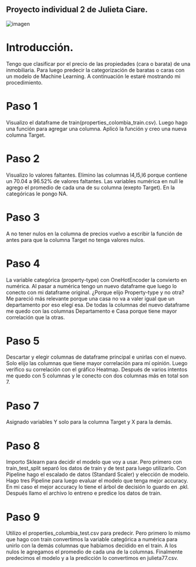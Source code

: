 
## Proyecto individual 2 de Julieta Ciare. 

![imagen](https://media.istockphoto.com/photos/lamp-and-lighting-concepts-picture-id622198334?s=612x612)

# Introducción.

 Tengo que clasificar por el precio de las propiedades (cara o barata) de una inmobiliaria. Para luego predecir la categorización de baratas o caras con un modelo de Machine Learning. A continuación le estaré mostrando mi procedimiento.

# Paso 1
Visualizo el dataframe de train(properties_colombia_train.csv). Luego hago una función para agregar una columna. Aplicó la función y creo una nueva columna Target. 

# Paso 2
Visualizo lo valores faltantes. Elimino las columnas l4,l5,l6 porque contiene un 70.04 a 96.52% de valores faltantes. Las variables numérica en null le agrego el promedio de cada una de su columna (exepto Target). En la categóricas le pongo NA.

# Paso 3
A no tener nulos en la columna de  precios vuelvo a escribir la función de antes para que la columna Target no tenga valores nulos.

# Paso 4
La variable categórica (property-type) con OneHotEncoder la convierto en numérica. Al pasar a numérica tengo un nuevo dataframe que luego lo conecto con mi dataframe original. ¿Porque elijo Property-type y no otra? Me pareció más relevante porque una casa no va a valer igual que un departamento por eso elegí esa. De todas la columnas del nuevo dataframe me quedo con las columnas Departamento e Casa porque tiene mayor correlación que la otras.

# Paso 5
Descartar y elegir columnas de dataframe principal e unirlas con el nuevo. Solo elijo las columnas que tiene mayor correlación para mí opinión. Luego verifico su correlación con el gráfico Heatmap. Después de varios intentos me quedo con 5 columnas y le conecto con dos columnas más  en total son 7. 

# Paso 7
Asignado variables Y solo para la columna Target y X para la demás.

# Paso 8
Importo Sklearn para decidir el modelo que voy a usar. Pero primero con train_test_split separó los datos de train y de test para luego utilizarlo. Con Pipeline hago el escalado de datos (Standard Scaler) y elección de modelo. Hago tres Pipeline para luego evaluar el modelo que tenga mejor accuracy. En mi caso el mejor accuracy lo tiene el árbol de decisión lo guardo en .pkl. Después llamo el archivo lo entreno e predice los datos de train.

# Paso 9
Utilizo el properties_columbia_test.csv para predecir. Pero primero lo mismo que hago con train convertimos la variable categórica a numérica para unirlo con la demás  columnas que habíamos decidido en el train. A los nulos le agregamos el promedio de cada una de la columnas. Finalmente predecimos el modelo y a la predicción lo convertimos en julieta77.csv.

